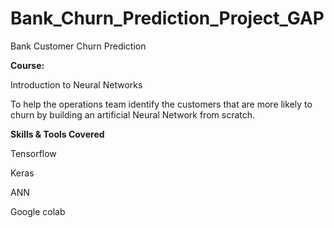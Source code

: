 # Bank_Churn_Prediction_Project_GAP

Bank Customer Churn Prediction

**Course:**

Introduction to Neural Networks

To help the operations team identify the customers that are more likely to churn by building an artificial Neural Network from scratch.

**Skills & Tools Covered**

Tensorflow

Keras

ANN

Google colab
